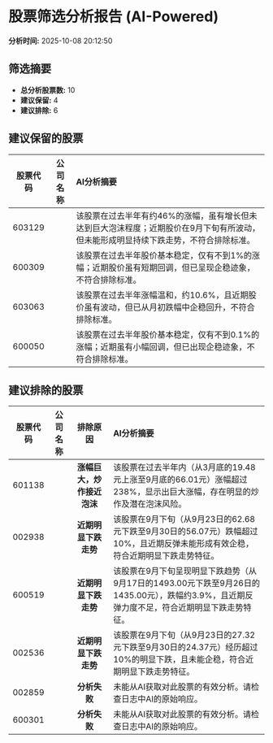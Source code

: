# 股票筛选分析报告 (AI-Powered)

**分析时间:** 2025-10-08 20:12:50

## 筛选摘要

- **总分析股票数:** 10
- **建议保留:** 4
- **建议排除:** 6

## 建议保留的股票

| 股票代码 | 公司名称 | AI分析摘要 |
|:---:|:---:|:---|
| 603129 |  | 该股票在过去半年有约46%的涨幅，虽有增长但未达到巨大泡沫程度；近期股价在9月下旬有所波动，但未能形成明显持续下跌走势，不符合排除标准。 |
| 600309 |  | 该股票在过去半年股价基本稳定，仅有不到1%的涨幅；近期股价虽有短期回调，但已呈现企稳迹象，不符合排除标准。 |
| 603063 |  | 该股票在过去半年涨幅温和，约10.6%，且近期股价虽有波动，但已从月初跌幅中企稳回升，不符合排除标准。 |
| 600050 |  | 该股票在过去半年股价基本稳定，仅有不到0.1%的涨幅；近期虽有小幅回调，但已出现企稳迹象，不符合排除标准。 |

## 建议排除的股票

| 股票代码 | 公司名称 | 排除原因 | AI分析摘要 |
|:---:|:---:|:---:|:---|
| 601138 |  | **涨幅巨大，炒作接近泡沫** | 该股票在过去半年内（从3月底的19.48元上涨至9月底的66.01元）涨幅超过238%，显示出巨大涨幅，存在明显的炒作及潜在泡沫风险。 |
| 002938 |  | **近期明显下跌走势** | 该股票在9月下旬（从9月23日的62.68元下跌至9月30日的56.07元）跌幅超过10%，且近期反弹未能形成有效企稳，符合近期明显下跌走势特征。 |
| 600519 |  | **近期明显下跌走势** | 该股票在9月下旬呈现明显下跌趋势（从9月17日的1493.00元下跌至9月26日的1435.00元），跌幅约3.9%，且近期反弹力度不足，符合近期明显下跌走势特征。 |
| 002536 |  | **近期明显下跌走势** | 该股票在9月下旬（从9月23日的27.32元下跌至9月30日的24.37元）经历超过10%的明显下跌，且未能企稳，符合近期明显下跌走势特征。 |
| 002859 |  | **分析失败** | 未能从AI获取对此股票的有效分析。请检查日志中AI的原始响应。 |
| 600301 |  | **分析失败** | 未能从AI获取对此股票的有效分析。请检查日志中AI的原始响应。 |
